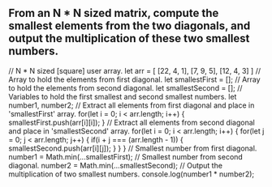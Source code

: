## From an N * N sized matrix, compute the smallest elements from the two diagonals, and output the multiplication of these two smallest numbers.

// N * N sized [square] user array.
let arr = [
    [22, 4, 1],
    [7, 9, 5],
    [12, 4, 3]
]
// Array to hold the elements from first diagonal.
let smallestFirst = [];
// Array to hold the elements from second diagonal.
let smallestSecond = [];
// Variables to hold the first smallest and second smallest numbers.
let number1, number2;
// Extract all elements from first diagonal and place in 'smallestFirst' array.
for(let i = 0; i < arr.length; i++) {
    smallestFirst.push(arr[i][i]);
}
// Extract all elements from second diagonal and place in 'smallestSecond' array.
for(let i = 0; i < arr.length; i++) {
    for(let j = 0; j < arr.length; j++) {
        if(i + j === (arr.length - 1)) {
            smallestSecond.push(arr[i][j]);
        }
    }
}
// Smallest number from first diagonal.
number1 = Math.min(...smallestFirst);
// Smallest number from second diagonal.
number2 = Math.min(...smallestSecond);
// Output the multiplication of two smallest numbers.
console.log(number1 * number2);
